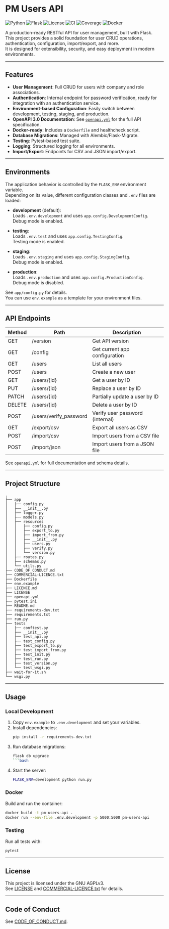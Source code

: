 # PM Users API

![Python](https://img.shields.io/badge/python-3.8%2B-blue.svg)
![Flask](https://img.shields.io/badge/flask-%3E=2.0-green.svg)
![License](https://img.shields.io/badge/license-AGPLv3-blue.svg)
![CI](https://img.shields.io/github/actions/workflow/status/bengeek06/pm-users-api/ci.yml?branch=main)
![Coverage](https://img.shields.io/badge/coverage-pytest-yellow.svg)
![Docker](https://img.shields.io/badge/docker-ready-blue.svg)

A production-ready RESTful API for user management, built with Flask.  
This project provides a solid foundation for user CRUD operations, authentication, configuration, import/export, and more.  
It is designed for extensibility, security, and easy deployment in modern environments.

---

## Features

- **User Management**: Full CRUD for users with company and role associations.
- **Authentication**: Internal endpoint for password verification, ready for integration with an authentication service.
- **Environment-based Configuration**: Easily switch between development, testing, staging, and production.
- **OpenAPI 3.0 Documentation**: See [`openapi.yml`](openapi.yml) for the full API specification.
- **Docker-ready**: Includes a `Dockerfile` and healthcheck script.
- **Database Migrations**: Managed with Alembic/Flask-Migrate.
- **Testing**: Pytest-based test suite.
- **Logging**: Structured logging for all environments.
- **Import/Export**: Endpoints for CSV and JSON import/export.

---

## Environments

The application behavior is controlled by the `FLASK_ENV` environment variable.  
Depending on its value, different configuration classes and `.env` files are loaded:

- **development** (default):  
  Loads `.env.development` and uses `app.config.DevelopmentConfig`.  
  Debug mode is enabled.

- **testing**:  
  Loads `.env.test` and uses `app.config.TestingConfig`.  
  Testing mode is enabled.

- **staging**:  
  Loads `.env.staging` and uses `app.config.StagingConfig`.  
  Debug mode is enabled.

- **production**:  
  Loads `.env.production` and uses `app.config.ProductionConfig`.  
  Debug mode is disabled.

See `app/config.py` for details.  
You can use `env.example` as a template for your environment files.

---

## API Endpoints

| Method | Path                 | Description                        |
|--------|----------------------|------------------------------------|
| GET    | /version             | Get API version                    |
| GET    | /config              | Get current app configuration      |
| GET    | /users               | List all users                     |
| POST   | /users               | Create a new user                  |
| GET    | /users/{id}          | Get a user by ID                   |
| PUT    | /users/{id}          | Replace a user by ID               |
| PATCH  | /users/{id}          | Partially update a user by ID      |
| DELETE | /users/{id}          | Delete a user by ID                |
| POST   | /users/verify_password | Verify user password (internal)   |
| GET    | /export/csv          | Export all users as CSV            |
| POST   | /import/csv          | Import users from a CSV file       |
| POST   | /import/json         | Import users from a JSON file      |

See [`openapi.yml`](openapi.yml) for full documentation and schema details.

---

## Project Structure

```
.
├── app
│   ├── config.py
│   ├── __init__.py
│   ├── logger.py
│   ├── models.py
│   ├── resources
│   │   ├── config.py
│   │   ├── export_to.py
│   │   ├── import_from.py
│   │   ├── __init__.py
│   │   ├── users.py
│   │   ├── verify.py
│   │   └── version.py
│   ├── routes.py
│   ├── schemas.py
│   └── utils.py
├── CODE_OF_CONDUCT.md
├── COMMERCIAL-LICENCE.txt
├── Dockerfile
├── env.example
├── LICENCE.md
├── LICENSE
├── openapi.yml
├── pytest.ini
├── README.md
├── requirements-dev.txt
├── requirements.txt
├── run.py
├── tests
│   ├── conftest.py
│   ├── __init__.py
│   ├── test_api.py
│   ├── test_config.py
│   ├── test_export_to.py
│   ├── test_import_from.py
│   ├── test_init.py
│   ├── test_run.py
│   ├── test_version.py
│   └── test_wsgi.py
├── wait-for-it.sh
└── wsgi.py
```

---
## Usage

### Local Development

1. Copy `env.example` to `.env.development` and set your variables.
2. Install dependencies:
   ```bash
   pip install -r requirements-dev.txt
   ```
3. Run database migrations:
   ```bash
   flask db upgrade
   ```bash
4. Start the server:
   ```bash
   FLASK_ENV=development python run.py
   ```

### Docker

Build and run the container:
```bash
docker build -t pm-users-api .
docker run --env-file .env.development -p 5000:5000 pm-users-api
```

### Testing

Run all tests with:
```bash
pytest
```

---

## License

This project is licensed under the GNU AGPLv3.  
See [LICENSE](LICENSE) and [COMMERCIAL-LICENCE.txt](COMMERCIAL-LICENCE.txt) for details.

---

## Code of Conduct

See [CODE_OF_CONDUCT.md](CODE_OF_CONDUCT.md).
